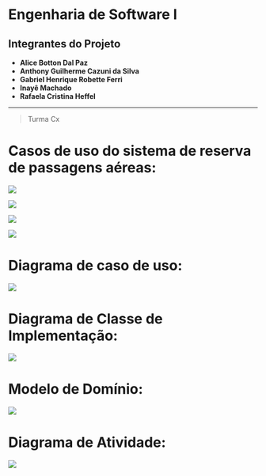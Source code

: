# Engenharia de Software I

## Integrantes do Projeto

- **Alice Botton Dal Paz**
- **Anthony Guilherme Cazuni da Silva**
- **Gabriel Henrique Robette Ferri**
- **Inayê Machado**
- **Rafaela Cristina Heffel**

---

> Turma Cx

# Casos de uso do sistema de reserva de passagens aéreas:

![](https://imgur.com/U5kR6mL.png)

![](https://imgur.com/UrDKoY2.png)

![](https://imgur.com/IXqcGS9.png)

![](https://imgur.com/9S4rFAZ)

# Diagrama de caso de uso:
![](https://imgur.com/E6wZ4Ay.png)

# Diagrama de Classe de Implementação:
![](https://imgur.com/WGTYlzj.png)

# Modelo de Domínio:
![](https://imgur.com/1ZHbriL.png)

# Diagrama de Atividade:
![](https://imgur.com/m2fsCoM.png)
